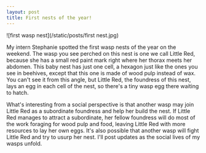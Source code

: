 ```yaml
---
layout: post
title: First nests of the year!
---
```


![first wasp nest](/static/posts/first nest.jpg)

My intern Stephanie spotted the first wasp nests of the year on the weekend. The wasp you see perched on this nest
is one we call Little Red, because she has a small red paint mark right where her thorax meets her abdomen. This baby
nest has just one cell, a hexagon just like the ones you see in beehives, except that this one is made of wood pulp 
instead of wax. You can't see it from this angle, but Little Red, the foundress of this nest, lays an egg in each cell
 of the nest, so there's a tiny wasp egg there waiting to hatch.
 
What's interesting from a social perspective is that another wasp may join Little Red as a subordinate foundress and help her 
build the nest. If Little Red manages to attract a subordinate, her fellow foundress will do most of the work foraging for wood
pulp and food, leaving Little Red with more resources to lay her own eggs. It's also possible that another wasp will fight
Little Red and try to usurp her nest. I'll post updates as the social lives of my wasps unfold.
